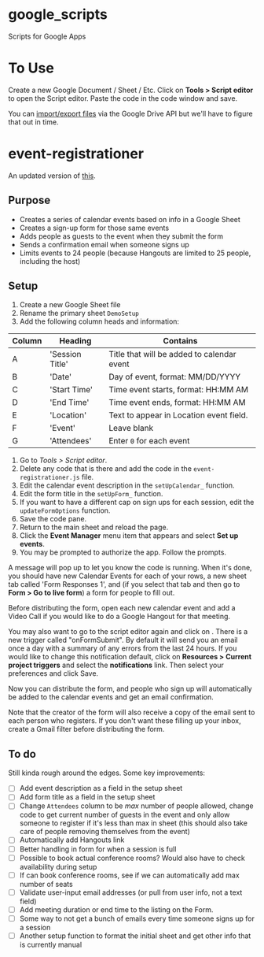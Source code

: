 # google_scripts
Scripts for Google Apps

# To Use
Create a new Google Document / Sheet / Etc. Click on **Tools > Script editor** to open the Script editor. Paste the code in the code window and save.

You can [import/export files](https://developers.google.com/apps-script/import-export) via the Google Drive API but we'll have to figure that out in time.

# event-registrationer
An updated version of [this](https://developers.google.com/apps-script/quickstart/forms).
## Purpose
* Creates a series of calendar events based on info in a Google Sheet
* Creates a sign-up form for those same events
* Adds people as guests to the event when they submit the form
* Sends a confirmation email when someone signs up
* Limits events to 24 people (because Hangouts are limited to 25 people, including the host)

## Setup
1. Create a new Google Sheet file
1. Rename the primary sheet `DemoSetup`
1. Add the following column heads and information:

| Column | Heading         | Contains                                   |
|--------|-----------------|--------------------------------------------|
| A      | 'Session Title' | Title that will be added to calendar event |
| B      | 'Date'          | Day of event, format: MM/DD/YYYY           |
| C      | 'Start Time'    | Time event starts, format: HH:MM AM        |
| D      | 'End Time'      | Time event ends, format: HH:MM AM          |
| E      | 'Location'      | Text to appear in Location event field.    |
| F      | 'Event'         | Leave blank                                |
| G      | 'Attendees'     | Enter `0` for each event                   |

1. Go to *Tools > Script editor*.
1. Delete any code that is there and add the code in the `event-registrationer.js` file.
1. Edit the calendar event description in the `setUpCalendar_` function.
1. Edit the form title in the `setUpForm_` function.
1. If you want to have a different cap on sign ups for each session, edit the `updateFormOptions` function.
1. Save the code pane.
1. Return to the main sheet and reload the page.
1. Click the **Event Manager** menu item that appears and select **Set up events**.
1. You may be prompted to authorize the app. Follow the prompts.

A message will pop up to let you know the code is running. When it's done, you should have new Calendar Events for each of your rows, a new sheet tab called 'Form Responses 1', and (if you select that tab and then go to **Form > Go to live form**) a form for people to fill out.

Before distributing the form, open each new calendar event and add a Video Call if you would like to do a Google Hangout for that meeting.

You may also want to go to the script editor again and click on . There is a new trigger called "onFormSubmit". By default it will send you an email once a day with a summary of any errors from the last 24 hours. If you would like to change this notification default, click on **Resources > Current project triggers** and select the **notifications** link. Then select your preferences and click Save.

Now you can distribute the form, and people who sign up will automatically be added to the calendar events and get an email confirmation.

Note that the creator of the form will also receive a copy of the email sent to each person who registers. If you don't want these filling up your inbox, create a Gmail filter before distributing the form.

## To do
Still kinda rough around the edges. Some key improvements:

- [ ] Add event description as a field in the setup sheet
- [ ] Add form title as a field in the setup sheet
- [ ] Change `Attendees` column to be *max* number of people allowed, change code to get current number of guests in the event and only allow someone to register if it's less than max in sheet (this should also take care of people removing themselves from the event)
- [ ] Automatically add Hangouts link
- [ ] Better handling in form for when a session is full
- [ ] Possible to book actual conference rooms? Would also have to check availability during setup
- [ ] If can book conference rooms, see if we can automatically add max number of seats
- [ ] Validate user-input email addresses (or pull from user info, not a text field)
- [ ] Add meeting duration or end time to the listing on the Form.
- [ ] Some way to not get a bunch of emails every time someone signs up for a session
- [ ] Another setup function to format the initial sheet and get other info that is currently manual
